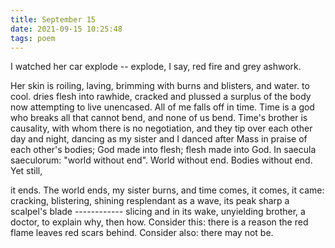 ```yaml
---
title: September 15
date: 2021-09-15 10:25:48
tags: poem
---
```

I watched her car explode -- explode, I say,
red fire and grey ashwork.

Her skin is roiling, laving, brimming with
burns and blisters, and water. to cool. dries
flesh into rawhide, cracked and plussed a surplus of
the body
now attempting to live unencased. All of me
falls off in time. Time is a god who breaks all that
cannot bend, and none of us bend. Time's brother is
causality, with whom there is no negotiation, and
they tip over each other day and night, dancing as
my sister and I danced after Mass in praise of
each other's bodies; God made into flesh; flesh
made into God. In saecula saeculorum: "world without
end". World without end. Bodies without end. Yet still,

it ends. The world ends, my sister burns, and time comes,
it comes, it came: cracking, blistering, shining resplendant as a wave,
its peak sharp a scalpel's blade ------------ slicing
and in its wake, unyielding brother,
a doctor, to explain why, then how.
Consider this: there is a reason the red flame leaves
red scars behind. Consider also: there may not be.
